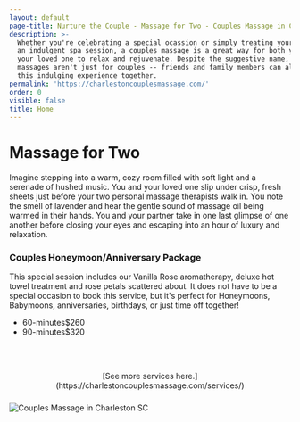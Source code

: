 ```yaml
---
layout: default
page-title: Nurture the Couple - Massage for Two - Couples Massage in Charleston SC
description: >-
  Whether you're celebrating a special ocassion or simply treating yourself to
  an indulgent spa session, a couples massage is a great way for both you and
  your loved one to relax and rejuvenate. Despite the suggestive name, couples
  massages aren't just for couples -- friends and family members can also enjoy
  this indulging experience together.
permalink: 'https://charlestoncouplesmassage.com/'
order: 0
visible: false
title: Home
---
```

<h1>Massage for Two</h1>

<p>
	Imagine stepping into a warm, cozy room filled with soft light and a serenade of hushed music.  
	You and your loved one slip under crisp, fresh sheets just before your two personal massage therapists walk in.  
	You note the smell of lavender and hear the gentle sound of massage oil being warmed in their hands.  
	You and your partner take in one last glimpse of one another before closing your eyes and escaping into an 
	hour of luxury and relaxation.
</p>

<h3>Couples Honeymoon/Anniversary Package</h3>

<p>This special session includes our Vanilla Rose aromatherapy, deluxe hot towel treatment and rose petals scattered about.
  It does not have to be a special occasion to book this service, but it's perfect for Honeymoons, Babymoons, anniversaries, birthdays, or just time off together!

<ul class="dotted-list">
  <li><span>60-minutes</span><span>$260</span></li>
  <li><span>90-minutes</span><span>$320</span></li>
</ul>

<br><br>

<center>[See more services here.](https://charlestoncouplesmassage.com/services/)</center>

### 

</p>


	

<img src="https://raw.githubusercontent.com/nurturemassage/nurture-the-couple/master/assets/images/couples_massage_charleston_sc.jpg" alt="Couples Massage in Charleston SC">
